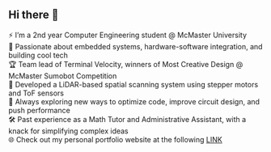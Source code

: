 ## Hi there 👋

⚡ I’m a 2nd year Computer Engineering student @ McMaster University<br />
🤖 Passionate about embedded systems, hardware-software integration, and building cool tech<br />
🏆 Team lead of Terminal Velocity, winners of Most Creative Design @ McMaster Sumobot Competition<br />
📡 Developed a LiDAR-based spatial scanning system using stepper motors and ToF sensors<br />
🧠 Always exploring new ways to optimize code, improve circuit design, and push performance<br />
🛠️ Past experience as a Math Tutor and Administrative Assistant, with a knack for simplifying complex ideas<br />
🌐 Check out my personal portfolio website at the following [LINK](manandua17.github.io)<br />
